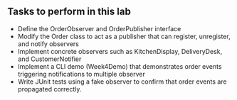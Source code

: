 ## Tasks to perform in this lab
- Define the OrderObserver and OrderPublisher interface
- Modify the Order class to act as a publisher that can register, unregister, and notify
  observers
- Implement concrete observers such as KitchenDisplay, DeliveryDesk, and
  CustomerNotifier
- Implement a CLI demo (Week4Demo) that demonstrates order events triggering
  notifications to multiple observer
- Write JUnit tests using a fake observer to confirm that order events are propagated
  correctly.
